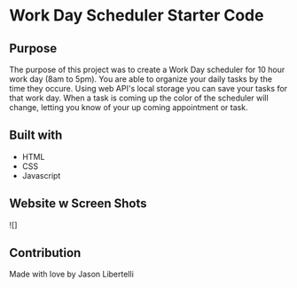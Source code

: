 # Work Day Scheduler Starter Code

## Purpose
The purpose of this project was to create a Work Day scheduler for 10 hour work day (8am to 5pm).  You are able to organize your daily tasks by the time they occure.  Using web API's local storage you can save your tasks for that work day.  When a task is coming up the color of the scheduler will change, letting you know of your up coming appointment or task. 

## Built with 
- HTML
- CSS
- Javascript

## Website w Screen Shots 
![]

## Contribution 
Made with love by Jason Libertelli 